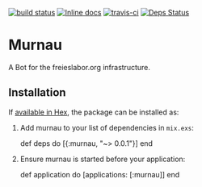[![build status](https://gitlab.com/freieslabor/murnau/badges/master/build.svg)](https://gitlab.com/freieslabor/murnau/commits/master)
[![Inline docs](http://inch-ci.org/github/freieslabor/murnau.svg?branch=master)](http://inch-ci.org/github/freieslabor/murnau)
[![travis-ci](https://travis-ci.org/freieslabor/murnau.svg?branch=master)](https://travis-ci.org/freieslabor/murnau)
[![Deps Status](https://beta.hexfaktor.org/badge/all/github/freieslabor/murnau.svg)](https://beta.hexfaktor.org/github/freieslabor/murnau)

# Murnau

A Bot for the freieslabor.org infrastructure.

## Installation

If [available in Hex](https://hex.pm/docs/publish), the package can be installed as:

  1. Add murnau to your list of dependencies in `mix.exs`:

        def deps do
          [{:murnau, "~> 0.0.1"}]
        end

  2. Ensure murnau is started before your application:

        def application do
          [applications: [:murnau]]
        end

